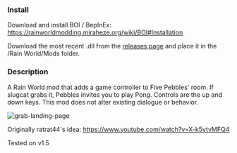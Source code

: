 ### Install
Download and install BOI / BepInEx: https://rainworldmodding.miraheze.org/wiki/BOI#Installation

Download the most recent .dll from the [releases page](https://github.com/woutkolkman/fivepebblespong/releases) and place it in the /Rain World/Mods folder.


### Description
A Rain World mod that adds a game controller to Five Pebbles' room. If slugcat grabs it, Pebbles invites you to play Pong. Controls are the up and down keys. This mod does not alter existing dialogue or behavior.

![grab-landing-page](https://github.com/woutkolkman/fivepebblespong/blob/46f8f5d95606dbc73062cf7a9de128891ee738ff/fivepebblespong.gif)

Originally ratrat44's idea: https://www.youtube.com/watch?v=X-k5ytvMFQ4

Tested on v1.5
